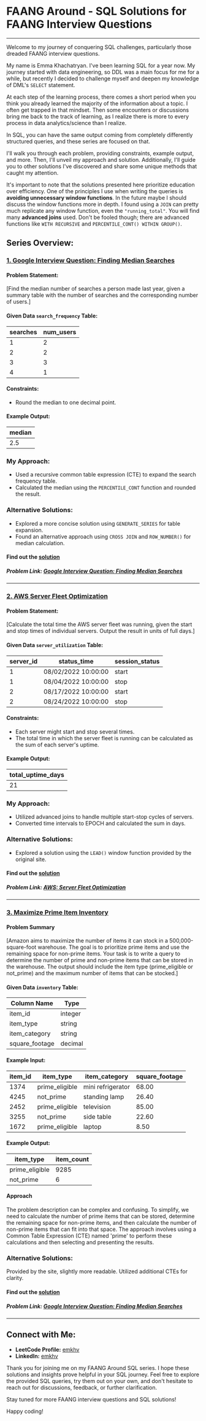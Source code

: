# FAANG Around - SQL Solutions for FAANG Interview Questions
---

Welcome to my journey of conquering SQL challenges, particularly those dreaded FAANG interview questions.

My name is Emma Khachatryan. I've been learning SQL for a year now. My journey started with data engineering, so DDL was a main focus for me for a while, but recently I decided to challenge myself and deepen my knowledge of DML's `SELECT` statement.

At each step of the learning process, there comes a short period when you think you already learned the majority of the information about a topic. I often get trapped in that mindset. Then some encounters or discussions bring me back to the track of learning, as I realize there is more to every process in data analytics/science than I realize.

In SQL, you can have the same output coming from completely differently structured queries, and these series are focused on that.

I'll walk you through each problem, providing constraints, example output, and more. Then, I'll unveil my approach and solution. Additionally, I'll guide you to other solutions I've discovered and share some unique methods that caught my attention.

It's important to note that the solutions presented here prioritize education over efficiency. One of the principles I use when writing the queries is **avoiding unnecessary window functions**. In the future maybe I should discuss the window functions more in depth. I found using a `JOIN` can pretty much replicate any window function, even the `"running_total"`. You will find many **advanced joins** used. Don't be fooled though; there are advanced functions like `WITH RECURSIVE` and `PERCENTILE_CONT() WITHIN GROUP()`.


## Series Overview:


### [1. Google Interview Question: Finding Median Searches](https://github.com/emkhv/FAANGing_around/blob/main/google_1_hard.md)

#### Problem Statement:
[Find the median number of searches a person made last year, given a summary table with the number of searches and the corresponding number of users.]

#### Given Data `search_frequency` Table:

| searches | num_users |
|----------|-----------|
| 1        | 2         |
| 2        | 2         |
| 3        | 3         |
| 4        | 1         |

#### Constraints:
- Round the median to one decimal point.

#### Example Output:
|median|
|------|
|2.5|


### My Approach:
- Used a recursive common table expression (CTE) to expand the search frequency table.
- Calculated the median using the `PERCENTILE_CONT` function and rounded the result.

### Alternative Solutions:
- Explored a more concise solution using `GENERATE_SERIES` for table expansion.
- Found an alternative approach using `CROSS JOIN` and `ROW_NUMBER()` for median calculation.



#### Find out the [solution](https://github.com/emkhv/FAANGing_around/blob/main/google_1_hard.md)

##### Problem Link: [Google Interview Question: Finding Median Searches](https://datalemur.com/questions/median-search-freq)

---

### [2. AWS Server Fleet Optimization](https://github.com/emkhv/FAANGing_around/blob/main/Amazon_1_hard.md)

#### Problem Statement:
[Calculate the total time the AWS server fleet was running, given the start and stop times of individual servers. Output the result in units of full days.]

#### Given Data `server_utilization` Table:

| server_id | status_time           | session_status |
|-----------|-----------------------|-----------------|
| 1         | 08/02/2022 10:00:00  | start           |
| 1         | 08/04/2022 10:00:00  | stop            |
| 2         | 08/17/2022 10:00:00  | start           |
| 2         | 08/24/2022 10:00:00  | stop            |

#### Constraints:
- Each server might start and stop several times.
- The total time in which the server fleet is running can be calculated as the sum of each server's uptime.

#### Example Output:
|total_uptime_days|
|-----------------|
|21|

### My Approach:
- Utilized advanced joins to handle multiple start-stop cycles of servers.
- Converted time intervals to EPOCH and calculated the sum in days.

### Alternative Solutions:
- Explored a solution using the `LEAD()` window function provided by the original site.



#### Find out the [solution](https://github.com/emkhv/FAANGing_around/blob/main/Amazon_1_hard.md)


##### Problem Link: [AWS: Server Fleet Optimization](https://datalemur.com/questions/total-utilization-time)

---

### [3. Maximize Prime Item Inventory](https://github.com/emkhv/FAANGing_around/blob/main/Amazon_2_hard.md)

#### Problem Summary

[Amazon aims to maximize the number of items it can stock in a 500,000-square-foot warehouse. The goal is to prioritize prime items and use the remaining space for non-prime items. Your task is to write a query to determine the number of prime and non-prime items that can be stored in the warehouse. The output should include the item type (prime_eligible or not_prime) and the maximum number of items that can be stocked.]

#### Given Data `inventory` Table:

| Column Name    | Type    |
| -------------- | ------- |
| item_id        | integer |
| item_type      | string  |
| item_category  | string  |
| square_footage | decimal |

#### Example Input:

| item_id | item_type      | item_category       | square_footage |
|---------|-----------------|---------------------|-----------------|
| 1374    | prime_eligible  | mini refrigerator   | 68.00           |
| 4245    | not_prime       | standing lamp       | 26.40           |
| 2452    | prime_eligible  | television          | 85.00           |
| 3255    | not_prime       | side table          | 22.60           |
| 1672    | prime_eligible  | laptop              | 8.50            |

#### Example Output:

| item_type      | item_count |
| -------------- | ---------- |
| prime_eligible | 9285       |
| not_prime      | 6          |

#### Approach

The problem description can be complex and confusing. To simplify, we need to calculate the number of prime items that can be stored, determine the remaining space for non-prime items, and then calculate the number of non-prime items that can fit into that space. The approach involves using a Common Table Expression (CTE) named 'prime' to perform these calculations and then selecting and presenting the results.

### Alternative Solutions:
Provided by the site, slightly more readable. Utilized additional CTEs for clarity.

#### Find out the [solution](https://github.com/emkhv/FAANGing_around/blob/main/Amazon_2_hard.md)

##### Problem Link: [Google Interview Question: Finding Median Searches](https://datalemur.com/questions/prime-warehouse-storage)


---

## Connect with Me:
- **LeetCode Profile:** [emkhv](https://leetcode.com/emkhv/)
- **LinkedIn:** [emkhv](https://www.linkedin.com/in/emkhv/)

Thank you for joining me on my FAANG Around SQL series. I hope these solutions and insights prove helpful in your SQL journey. Feel free to explore the provided SQL queries, try them out on your own, and don't hesitate to reach out for discussions, feedback, or further clarification.

Stay tuned for more FAANG interview questions and SQL solutions!


Happy coding!

